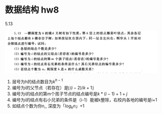 # 数据结构 hw8

5.13

![image-20210522140912307](hw8.assets/image-20210522140912307.png)



1. 层号为h的结点数目为$k^{h-1}$
2. 编号为i的父节点（若存在）是$\lfloor (i-2)/k  + 1\rfloor$
3. 编号为i的结点的第m个孩子节点的结点编号是$k*(i-1)+1+j$
4. 编号为i的结点有右小兄弟的条件是（i-1）能被k整除，右校内各地的编号是i+1
5. 如结点个数为你n,, 深度为「$log_kn$」+1

